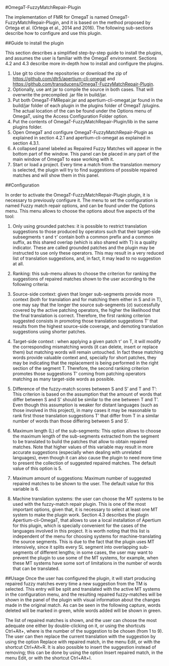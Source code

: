 #OmegaT-FuzzyMatchRepair-Plugin

The implementation of FMR for OmegaT is named OmegaT-FuzzyMatchRepair-Plugin, and it is based on the method proposed by Ortega et al. (Ortega et al., 2014 and 2016). The following sub-sections describe how to configure and use this plugin.

##Guide to install the plugin

This section describes a simplified step-by-step guide to install the plugins, and assumes the user is familiar with the OmegaT environment. Sections 4.2 and 4.3 describe more in-depth how to install and configure the plugins. 
1. Use git to clone the repositories or download the zip of https://github.com/dtr5/apertium-cli-omegat and https://github.com/transducens/OmegaT-FuzzyMatchRepair-Plugin.
2. Optionally, use ant jar to compile the source in both cases. That will overwrite the precompiled .jar file in build/jar. 
3. Put both OmegaT-FMRepair.jar and apertium-cli-omegat.jar found in the build/jar folder of each plugin in the plugins folder of OmegaT <config dir>/plugins. The actual location of the <config dir> can be found under the Options menu of OmegaT, using the Access Configuration Folder option.
4. Put the contents of OmegaT-FuzzyMatchRepair-Plugin/lib in the same plugins folder.
5. Open OmegaT and configure OmegaT-FuzzyMatchRepair-Plugin as explained in section 4.2.1 and apertium-cli-omegat as explained in section 4.3.1.
6. A collapsed panel labeled as Repaired Fuzzy Matches will appear in the bottom part of the window. This panel can be placed in any part of the main window of OmegaT to ease working with it.
7. Start or load a project. Every time a match from the translation memory is selected, the plugin will try to find suggestions of possible repaired matches and will show them in this panel.

##Configuration

In order to activate the OmegaT-FuzzyMatchRepair-Plugin plugin, it is necessary to previously configure it. The menu to set the configuration is named Fuzzy match repair options, and can be found under the Options menu. This menu allows to choose the options about five aspects of the tool:

1. Only using grounded patches: it is possible to restrict translation suggestions to those produced by operators such that their target-side subsegments τ and τ’ contain both a common prefix and a common suffix, as this shared overlap (which is also shared with T) is a quality indicator. These are called grounded patches  and the plugin may be instructed to use only these operators. This may result in a very reduced list of translation suggestions, and, in fact, it may lead to no suggestion at all.

2. Ranking: this sub-menu allows to choose the criterion for ranking the suggestions of repaired matches shown to the user according to the following criteria:
 1. Source-side context: given that longer sub-segments provide more context (both for translation and for matching them either in S and in T), one may say that the longer the source sub-segments (σ) successfully covered by the active patching operators, the higher the likelihood that the final translation is correct. Therefore, the first ranking criterion suggested consists in promoting those translation suggestions T’  that results from the highest source-side coverage, and demoting translation suggestions using shorter patches.
 2. Target-side context : when applying a given patch τ’ on T, it will modify the corresponding mismatching words (it can delete, insert or replace them) but matching words will remain untouched. In fact these matching words provide valuable context and, specially for short patches, they may be indicating that the replacement is being performed in the right section of the segment T. Therefore, the second ranking criterion promotes those suggestions T’ coming from patching operators matching as many target-side words as possible.
 3. Difference of the fuzzy-match scores between S and S’ and T and T’: This criterion is based on the assumption that the amount of words that differ between S and S’ should be similar to the one between T and T’. Even though this assumption is weaker for distant languages (such as those involved in this project), in many cases it may be reasonable to rank first those translation suggestions T’ that differ from T in a similar number of words than those differing between S and S’.

3. Maximum length (L) of the sub-segments: This option allows to choose the maximum length of the sub-segments extracted from the segment to be translated to build the patches that allow to obtain repaired matches. Note that higher values of this variable may result in more accurate suggestions (especially when dealing with unrelated languages), even though it can also cause the plugin to need more time to present the collection of suggested repaired matches. The default value of this option is 5.

4. Maximum amount of suggestions: Maximum number of suggested repaired matches to be shown to the user. The default value for this variable is 6.

5. Machine translation systems: the user can  choose the MT systems to be used with the fuzzy-match repair plugin. This is one of the most important options, given that, it is necessary to select at least one MT system to make the plugin work. Section 4.3 describes the plugin Apertium-cli-OmegaT, that allows to use a local installation of Apertium for this plugin, which is specially convenient for the cases of the languages involved in this project. It is worth noting that this list is independent of the menu for choosing systems for machine-translating the source segments. This is due to the fact that the plugin uses MT intensively, since it splits every SL segment into overlapping sub-segments of different lengths; in some cases, the user may want to prevent the plugin to use some of the MT systems, for example, when these MT systems have some sort of limitations in the number of words that can be translated.

##Usage
Once the user has configured the plugin, it will start producing repaired fuzzy matches every time a new suggestion from the TM is selected. This entry will be split and translated with the active MT systems in the configuration menu, and the resulting repaired fuzzy-matches will be shown in the panel of the plugin with visual information about the changes made in the original match. As can be seen in the following capture, words deleted will be marked in green, while words added will be shown in green.

The list of repaired matches is shown, and the user can choose the most adequate one either by double-clicking on it, or using the shortcuts Ctrl+Alt+<NUM>, where <NUM> is the number of the suggestion to be chosen (from 1 to 9). The user can then replace the current translation with the suggestion by using the option Replace with repaired match, in the menu Edit, or with the shortcut Ctrl+Alt+R. It is also possible to insert the suggestion instead of removing; this can be done by using the option Insert repaired match, in the menu Edit, or with the shortcut Ctrl+Alt+I.
 
